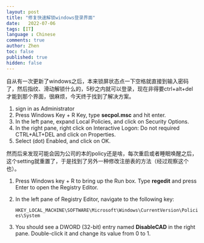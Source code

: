 ```yaml
---
layout: post
title: "修复快速解锁windows登录界面"
date:   2022-07-06
tags: [IT]
language : Chinese
comments: true
author: Zhen
toc: false
published: true
hidden: false
---
```

自从有一次更新了windows之后，本来锁屏状态点一下空格就直接到输入密码了，然后指纹、滑动解锁什么的，5秒之内就可以登录，现在非得要ctrl+alt+del才能到那个界面，很麻烦，今天终于找到了解决方案。

 1. sign in as Administrator
 2. Press Windows Key + R Key, type **secpol.msc** and hit enter.  
 3. In the left pane, expand Local Policies, and click on Security Options.
 4. In the right pane, right click on Interactive Logon: Do not required CTRL+ALT+DEL and click on Properties. 
 5. Select (dot) Enabled, and click on OK.

然而后来发现可能会因为公司的本的policy还是啥，每次重启或者睡眠唤醒之后，这个setting就重置了，于是找到了另外一种修改注册表的方法（经过观察这个也）。
1.  Press Windows key + R to bring up the Run box. Type  **regedit**  and press Enter to open the Registry Editor.
2.  In the left pane of Registry Editor, navigate to the following key:
    
    `HKEY_LOCAL_MACHINE\SOFTWARE\Microsoft\Windows\CurrentVersion\Policies\System`
    
3.  You should see a DWORD (32-bit) entry named  **DisableCAD**  in the right pane. Double-click it and change its value from 0 to 1.

<!--stackedit_data:
eyJoaXN0b3J5IjpbLTE3ODk0NTYyMjJdfQ==
-->